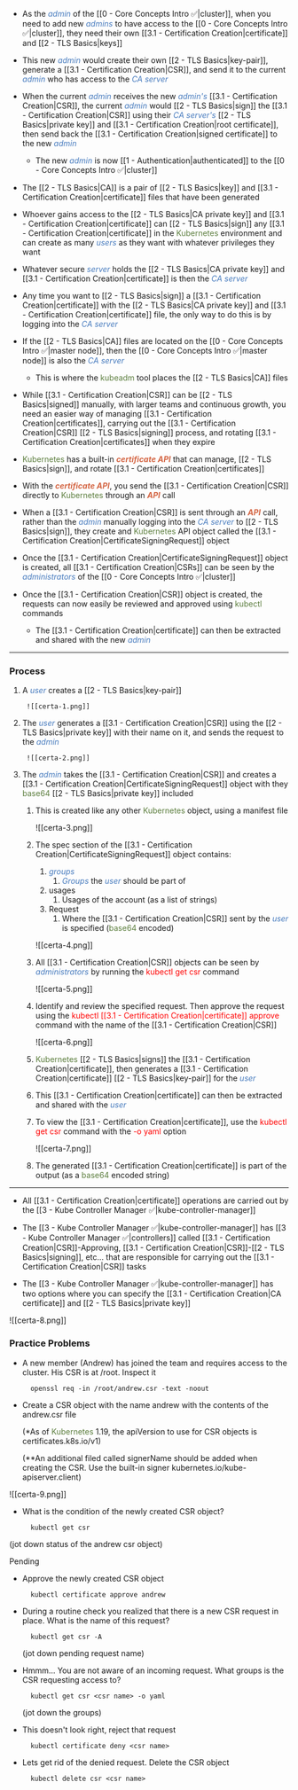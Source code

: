 - As the <i><span style="color:#477bbe">admin</span></i> of the [[0 - Core Concepts Intro ✅|cluster]], when you need to add new <i><span style="color:#477bbe">admins</span></i> to have access to the [[0 - Core Concepts Intro ✅|cluster]], they need their own [[3.1 - Certification Creation|certificate]] and [[2 - TLS Basics|keys]]

- This new <i><span style="color:#477bbe">admin</span></i> would create their own [[2 - TLS Basics|key-pair]], generate a [[3.1 - Certification Creation|CSR]], and send it to the current <i><span style="color:#477bbe">admin</span></i> who has access to the <i><span style="color:#477bbe">CA server</span></i>

- When the current <i><span style="color:#477bbe">admin</span></i> receives the new <i><span style="color:#477bbe">admin's</span></i> [[3.1 - Certification Creation|CSR]], the current <i><span style="color:#477bbe">admin</span></i> would [[2 - TLS Basics|sign]] the [[3.1 - Certification Creation|CSR]] using their <i><span style="color:#477bbe">CA server's</span></i> [[2 - TLS Basics|private key]] and [[3.1 - Certification Creation|root certificate]], then send back the [[3.1 - Certification Creation|signed certificate]] to the new <i><span style="color:#477bbe">admin</span></i>
	- The new <i><span style="color:#477bbe">admin</span></i> is now [[1 - Authentication|authenticated]] to the [[0 - Core Concepts Intro ✅|cluster]]

- The [[2 - TLS Basics|CA]] is a pair of [[2 - TLS Basics|key]] and [[3.1 - Certification Creation|certificate]] files that have been generated

- Whoever gains access to the [[2 - TLS Basics|CA private key]] and [[3.1 - Certification Creation|certificate]] can [[2 - TLS Basics|sign]] any [[3.1 - Certification Creation|certificate]] in the <span style="color:#5c7e3e">Kubernetes</span> environment and can create as many <i><span style="color:#477bbe">users</span></i> as they want with whatever privileges they want

- Whatever secure <i><span style="color:#477bbe">server</span></i> holds the [[2 - TLS Basics|CA private key]] and [[3.1 - Certification Creation|certificate]] is then the <i><span style="color:#477bbe">CA server</span></i>

- Any time you want to [[2 - TLS Basics|sign]] a [[3.1 - Certification Creation|certificate]] with the [[2 - TLS Basics|CA private key]] and [[3.1 - Certification Creation|certificate]] file, the only way to do this is by logging into the <i><span style="color:#477bbe">CA server</span></i>

- If the [[2 - TLS Basics|CA]] files are located on the [[0 - Core Concepts Intro ✅|master node]], then the [[0 - Core Concepts Intro ✅|master node]] is also the <i><span style="color:#477bbe">CA server</span></i>
	- This is where the <span style="color:#5c7e3e">kubeadm</span> tool places the [[2 - TLS Basics|CA]] files

- While [[3.1 - Certification Creation|CSR]] can be [[2 - TLS Basics|signed]] manually, with larger teams and continuous growth, you need an easier way of managing [[3.1 - Certification Creation|certificates]], carrying out the [[3.1 - Certification Creation|CSR]] [[2 - TLS Basics|signing]] process, and rotating [[3.1 - Certification Creation|certificates]] when they expire

- <span style="color:#5c7e3e">Kubernetes</span> has a built-in <b><i><span style="color:#d46644">certificate API</span></i></b> that can manage, [[2 - TLS Basics|sign]], and rotate [[3.1 - Certification Creation|certificates]]

- With the <b><i><span style="color:#d46644">certificate API</span></i></b>, you send the [[3.1 - Certification Creation|CSR]] directly to <span style="color:#5c7e3e">Kubernetes</span> through an <b><i><span style="color:#d46644">API</span></i></b> call

- When a [[3.1 - Certification Creation|CSR]] is sent through an <b><i><span style="color:#d46644">API</span></i></b> call, rather than the <i><span style="color:#477bbe">admin</span></i> manually logging into the <i><span style="color:#477bbe">CA server</span></i> to [[2 - TLS Basics|sign]], they create and <span style="color:#5c7e3e">Kubernetes</span> API object called the [[3.1 - Certification Creation|CertificateSigningRequest]] object

- Once the [[3.1 - Certification Creation|CertificateSigningRequest]] object is created, all [[3.1 - Certification Creation|CSRs]] can be seen by the <i><span style="color:#477bbe">administrators</span></i> of the [[0 - Core Concepts Intro ✅|cluster]]

- Once the [[3.1 - Certification Creation|CSR]] object is created, the requests can now easily be reviewed and approved using <span style="color:#5c7e3e">kubectl</span> commands
	- The [[3.1 - Certification Creation|certificate]] can then be extracted and shared with the new <i><span style="color:#477bbe">admin</span></i>

------------------------------------------------------------------------------------------------------

### Process

1. A <i><span style="color:#477bbe">user</span></i> creates a [[2 - TLS Basics|key-pair]]

		![[certa-1.png]]

2. The <i><span style="color:#477bbe">user</span></i> generates a [[3.1 - Certification Creation|CSR]] using the [[2 - TLS Basics|private key]] with their name on it, and sends the request to the <i><span style="color:#477bbe">admin</span></i>

		![[certa-2.png]]

3. The <i><span style="color:#477bbe">admin</span></i> takes the [[3.1 - Certification Creation|CSR]] and creates a [[3.1 - Certification Creation|CertificateSigningRequest]] object with they <span style="color:#5c7e3e">base64</span> [[2 - TLS Basics|private key]] included
	1. This is created like any other <span style="color:#5c7e3e">Kubernetes</span> object, using a manifest file

		![[certa-3.png]]

	2. The spec section of the [[3.1 - Certification Creation|CertificateSigningRequest]] object contains:
		1. <i><span style="color:#477bbe">groups</span></i>
			1. <i><span style="color:#477bbe">Groups</span></i> the <i><span style="color:#477bbe">user</span></i> should be part of
		2. usages
			1. Usages of the account (as a list of strings)
		3. Request
			1. Where the [[3.1 - Certification Creation|CSR]] sent by the <i><span style="color:#477bbe">user</span></i> is specified (<span style="color:#5c7e3e">base64</span> encoded)

		![[certa-4.png]]

	4. All [[3.1 - Certification Creation|CSR]] objects can be seen by <i><span style="color:#477bbe">administrators</span></i> by running the <span style="color:red">kubectl get csr</span> command

		![[certa-5.png]]

	5. Identify and review the specified request. Then approve the request using the <span style="color:red">kubectl [[3.1 - Certification Creation|certificate]] approve</span> command with the name of the [[3.1 - Certification Creation|CSR]]

		![[certa-6.png]]

	6. <span style="color:#5c7e3e">Kubernetes</span> [[2 - TLS Basics|signs]] the [[3.1 - Certification Creation|certificate]], then generates a [[3.1 - Certification Creation|certificate]] [[2 - TLS Basics|key-pair]] for the <i><span style="color:#477bbe">user</span></i>

	7. This [[3.1 - Certification Creation|certificate]] can then be extracted and shared with the <i><span style="color:#477bbe">user</span></i>

	8. To view the [[3.1 - Certification Creation|certificate]], use the <span style="color:red">kubectl get csr</span> command with the <span style="color:red">-o yaml</span> option

		![[certa-7.png]]

	9. The generated [[3.1 - Certification Creation|certificate]] is part of the output (as a <span style="color:#5c7e3e">base64</span> encoded string)

------------------------------------------------------------------------------------------------------

- All [[3.1 - Certification Creation|certificate]] operations are carried out by the [[3 - Kube Controller Manager ✅|kube-controller-manager]]

- The [[3 - Kube Controller Manager ✅|kube-controller-manager]] has [[3 - Kube Controller Manager ✅|controllers]] called [[3.1 - Certification Creation|CSR]]-Approving, [[3.1 - Certification Creation|CSR]]-[[2 - TLS Basics|signing]], etc… that are responsible for carrying out the [[3.1 - Certification Creation|CSR]] tasks

- The [[3 - Kube Controller Manager ✅|kube-controller-manager]] has two options where you can specify the [[3.1 - Certification Creation|CA certificate]] and [[2 - TLS Basics|private key]]

![[certa-8.png]]

### Practice Problems

- A new member (Andrew) has joined the team and requires access to the cluster. His CSR is at /root. Inspect it

		openssl req -in /root/andrew.csr -text -noout

- Create a CSR object with the name andrew with the contents of the andrew.csr file

	(*As of <span style="color:#5c7e3e">Kubernetes</span> 1.19, the apiVersion to use for CSR objects is certificates.k8s.io/v1)

	(**An additional filed called signerName should be added when creating the CSR. Use the built-in signer kubernetes.io/kube-apiserver.client)

![[certa-9.png]]

- What is the condition of the newly created CSR object?

		kubectl get csr

(jot down status of the andrew csr object)

Pending

- Approve the newly created CSR object

		kubectl certificate approve andrew

- During a routine check you realized that there is a new CSR request in place. What is the name of this request?

		kubectl get csr -A

	(jot down pending request name)

- Hmmm… You are not aware of an incoming request. What groups is the CSR requesting access to?

		kubectl get csr <csr name> -o yaml

	(jot down the groups)

- This doesn't look right, reject that request

		kubectl certificate deny <csr name>

- Lets get rid of the denied request. Delete the CSR object

		kubectl delete csr <csr name>